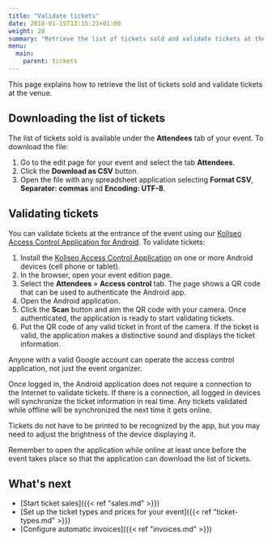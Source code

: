 ```yaml
---
title: "Validate tickets"
date: 2018-01-15T13:15:23+01:00
weight: 20
summary: "Retrieve the list of tickets sold and validate tickets at the venue."
menu:
  main:
    parent: tickets
---
```


This page explains how to retrieve the list of tickets sold and validate tickets at the venue.

## Downloading the list of tickets

The list of tickets sold is available under the **Attendees** tab of your event. To download the file:

1. Go to the edit page for your event and select the tab **Attendees**. 
2. Click the **Download as CSV** button.
3. Open the file with any spreadsheet application selecting **Format CSV**, **Separator: commas** and **Encoding: UTF-8**.

## Validating tickets 

You can validate tickets at the entrance of the event using our [Koliseo Access Control Application for Android](https://play.google.com/store/apps/details?id=com.koliseo). To validate tickets:

1. Install the [Koliseo Access Control Application](https://play.google.com/store/apps/details?id=com.koliseo) on one or more Android devices (cell phone or tablet).
2. In the browser, open your event edition page.
3. Select the **Attendees** &raquo; **Access control** tab. The page shows a QR code that can be used to authenticate the Android app.
4. Open the Android application.
5. Click the **Scan** button and aim the QR code with your camera. Once authenticated, the application is ready to start validating tickets.
6. Put the QR code of any valid ticket in front of the camera. If the ticket is valid, the application makes a distinctive sound and displays the ticket information.

<aside class="note">
Anyone with a valid Google account can operate the access control application, not just the event organizer.
</aside>

Once logged in, the Android application does not require a connection to the Internet to validate tickets. If there is a connection, all logged in devices will synchronize the ticket information in real time. Any tickets validated while offline will be synchronized the next time it gets online.

Tickets do not have to be printed to be recognized by the app, but you may need to adjust the brightness of the device displaying it.

<aside class="note">
Remember to open the application while online at least once before the event takes place so that the application can download the list of tickets. 
</aside>

## What's next

* [Start ticket sales]({{< ref "sales.md" >}})
* [Set up the ticket types and prices for your event]({{< ref "ticket-types.md" >}})
* [Configure automatic invoices]({{< ref "invoices.md" >}})
